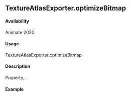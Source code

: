 ## TextureAtlasExporter.optimizeBitmap

#### Availability

Animate 2020.

#### Usage

TextureAtlasExporter.optimizeBitmap

#### Description

Property;.

#### Example

``` java script

````